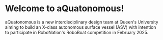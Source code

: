 # Welcome to aQuatonomous!
aQuatonomous is a new interdisciplinary design team at Queen's University aiming to build an X-class autonomous surface vessel (ASV) with intention to participate in RoboNation's RoboBoat competition in February 2025. 
